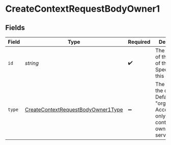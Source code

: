 # CreateContextRequestBodyOwner1


## Fields

| Field                                                                                                  | Type                                                                                                   | Required                                                                                               | Description                                                                                            | Example                                                                                                |
| ------------------------------------------------------------------------------------------------------ | ------------------------------------------------------------------------------------------------------ | ------------------------------------------------------------------------------------------------------ | ------------------------------------------------------------------------------------------------------ | ------------------------------------------------------------------------------------------------------ |
| `id`                                                                                                   | *string*                                                                                               | :heavy_check_mark:                                                                                     | The unique ID of the owner of the context. Specify either this or slug.                                |                                                                                                        |
| `type`                                                                                                 | [CreateContextRequestBodyOwner1Type](../../models/operations/createcontextrequestbodyowner1type.md)    | :heavy_minus_sign:                                                                                     | The type of the owner. Defaults to "organization". Accounts are only used as context owners in server. | organization                                                                                           |